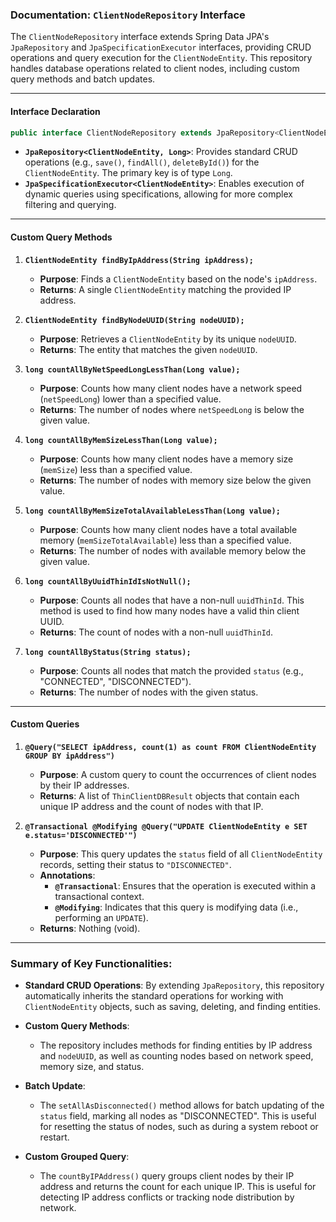 ### Documentation: `ClientNodeRepository` Interface

The `ClientNodeRepository` interface extends Spring Data JPA's `JpaRepository` and `JpaSpecificationExecutor` interfaces, providing CRUD operations and query execution for the `ClientNodeEntity`. This repository handles database operations related to client nodes, including custom query methods and batch updates.

---

#### **Interface Declaration**
```java
public interface ClientNodeRepository extends JpaRepository<ClientNodeEntity, Long>, JpaSpecificationExecutor<ClientNodeEntity> {
```
- **`JpaRepository<ClientNodeEntity, Long>`**: Provides standard CRUD operations (e.g., `save()`, `findAll()`, `deleteById()`) for the `ClientNodeEntity`. The primary key is of type `Long`.
- **`JpaSpecificationExecutor<ClientNodeEntity>`**: Enables execution of dynamic queries using specifications, allowing for more complex filtering and querying.

---

#### **Custom Query Methods**

1. **`ClientNodeEntity findByIpAddress(String ipAddress);`**
   - **Purpose**: Finds a `ClientNodeEntity` based on the node's `ipAddress`.
   - **Returns**: A single `ClientNodeEntity` matching the provided IP address.

2. **`ClientNodeEntity findByNodeUUID(String nodeUUID);`**
   - **Purpose**: Retrieves a `ClientNodeEntity` by its unique `nodeUUID`.
   - **Returns**: The entity that matches the given `nodeUUID`.

3. **`long countAllByNetSpeedLongLessThan(Long value);`**
   - **Purpose**: Counts how many client nodes have a network speed (`netSpeedLong`) lower than a specified value.
   - **Returns**: The number of nodes where `netSpeedLong` is below the given value.

4. **`long countAllByMemSizeLessThan(Long value);`**
   - **Purpose**: Counts how many client nodes have a memory size (`memSize`) less than a specified value.
   - **Returns**: The number of nodes with memory size below the given value.

5. **`long countAllByMemSizeTotalAvailableLessThan(Long value);`**
   - **Purpose**: Counts how many client nodes have a total available memory (`memSizeTotalAvailable`) less than a specified value.
   - **Returns**: The number of nodes with available memory below the given value.

6. **`long countAllByUuidThinIdIsNotNull();`**
   - **Purpose**: Counts all nodes that have a non-null `uuidThinId`. This method is used to find how many nodes have a valid thin client UUID.
   - **Returns**: The count of nodes with a non-null `uuidThinId`.

7. **`long countAllByStatus(String status);`**
   - **Purpose**: Counts all nodes that match the provided `status` (e.g., "CONNECTED", "DISCONNECTED").
   - **Returns**: The number of nodes with the given status.

---

#### **Custom Queries**

1. **`@Query("SELECT ipAddress, count(1) as count FROM ClientNodeEntity GROUP BY ipAddress")`**
   - **Purpose**: A custom query to count the occurrences of client nodes by their IP addresses.
   - **Returns**: A list of `ThinClientDBResult` objects that contain each unique IP address and the count of nodes with that IP.

2. **`@Transactional @Modifying @Query("UPDATE ClientNodeEntity e SET e.status='DISCONNECTED'")`**
   - **Purpose**: This query updates the `status` field of all `ClientNodeEntity` records, setting their status to `"DISCONNECTED"`.
   - **Annotations**:
     - **`@Transactional`**: Ensures that the operation is executed within a transactional context.
     - **`@Modifying`**: Indicates that this query is modifying data (i.e., performing an `UPDATE`).
   - **Returns**: Nothing (void).

---

### Summary of Key Functionalities:

- **Standard CRUD Operations**: By extending `JpaRepository`, this repository automatically inherits the standard operations for working with `ClientNodeEntity` objects, such as saving, deleting, and finding entities.
  
- **Custom Query Methods**:
  - The repository includes methods for finding entities by IP address and `nodeUUID`, as well as counting nodes based on network speed, memory size, and status.
  
- **Batch Update**:
  - The `setAllAsDisconnected()` method allows for batch updating of the `status` field, marking all nodes as "DISCONNECTED". This is useful for resetting the status of nodes, such as during a system reboot or restart.

- **Custom Grouped Query**:
  - The `countByIPAddress()` query groups client nodes by their IP address and returns the count for each unique IP. This is useful for detecting IP address conflicts or tracking node distribution by network.
